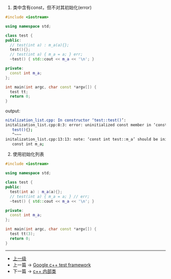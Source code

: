 <!-- 当类中含有const，reference成员变量,其构造函数都需要初始化列表 -->

1. 类中含有const，但不对其初始化(error)
```c++
#include <iostream>

using namespace std;

class test {
public:
  // test(int a) : m_a(a){};
  test(){};
  // test(int a) { m_a = a; } err;
  ~test() { std::cout << m_a << '\n'; }

private:
  const int m_a;
};

int main(int argc, char const *argv[]) {
  test tt;
  return 0;
}

```

output:
```sh
nitalization_list.cpp: In constructor ‘test::test()’:
initalization_list.cpp:8:3: error: uninitialized const member in ‘const int’ [-fpermissive]
   test(){};
   ^~~~
initalization_list.cpp:13:13: note: ‘const int test::m_a’ should be initialized
   const int m_a;
```

2. 使用初始化列表
```c++
#include <iostream>

using namespace std;

class test {
public:
  test(int a) : m_a(a){};
  // test(int a) { m_a = a; } // err;
  ~test() { std::cout << m_a << '\n'; }

private:
  const int m_a;
};

int main(int argc, char const *argv[]) {
  test tt(3);
  return 0;
}

```
---
- [上一级](README.md)
- 上一篇 -> [Google c++ test framework](google_test_framework.md)
- 下一篇 -> [c++ 内部类](inner_class.md)
